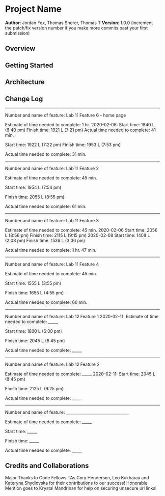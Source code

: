 # Project Name
**Author**: Jordan Fox, Thomas Sherer, Thomas T
**Version**: 1.0.0 (increment the patch/fix version number if you make more commits past your first submission)
## Overview
<!-- Provide a high level overview of what this application is and why you are building it, beyond the fact that it's an assignment for a Code 301 class. (i.e. What's your problem domain?) -->
## Getting Started
<!-- What are the steps that a user must take in order to build this app on their own machine and get it running? -->
## Architecture
<!-- Provide a detailed description of the application design. What technologies (languages, libraries, etc) you're using, and any other relevant design information. -->
## Change Log
<!-- Use this area to document the iterative changes made to your application as each feature is successfully implemented. Use time stamps. Here's an examples:
01-01-2001 4:59pm - Application now has a fully-functional express server, with GET and POST routes for the book resource.
-->

********************************************************

Number and name of feature: Lab 11 Feature 6 - home page

Estimate of time needed to complete: 1 hr.
2020-02-06:
Start time: 1840 L  (6:40 pm)
Finish time: 1921 L (7:21 pm)
Actual time needed to complete: 41 min.

Start time: 1922 L  (7:22 pm)
Finish time: 1953 L (7:53 pm)

Actual time needed to complete: 31 min.

********************************************************

Number and name of feature: Lab 11 Feature 2

Estimate of time needed to complete: 45 min.

Start time: 1954 L (7:54 pm)

Finish time: 2055 L (8:55 pm)

Actual time needed to complete: 61 min.

********************************************************

Number and name of feature: Lab 11 Feature 3

Estimate of time needed to complete: 45 min.
2020-02-06
Start time: 2056 L (8:56 pm)
Finish time: 2115 L (9:15 pm)
2020-02-08
Start time: 1408 L (2:08 pm)
Finish time: 1536 L (3:36 pm)

Actual time needed to complete: 1 hr. 47 min.

********************************************************

Number and name of feature: Lab 11 Feature 4

Estimate of time needed to complete: 45 min.

Start time: 1555 L (3:55 pm)

Finish time: 1655 L (4:55 pm)

Actual time needed to complete: 60 min.

********************************************************

Number and name of feature: Lab 12 Feature 1
2020-02-11:
Estimate of time needed to complete: _____

Start time: 1800 L (6:00 pm)

Finish time: 2045 L (8:45 pm)

Actual time needed to complete: _____

********************************************************

Number and name of feature: Lab 12 Feature 2

Estimate of time needed to complete: _____
2020-02-11:
Start time: 2045 L (8:45 pm)

Finish time: 2125 L (9:25 pm)

Actual time needed to complete: _____

********************************************************

Number and name of feature: ________________________________

Estimate of time needed to complete: _____

Start time: _____

Finish time: _____

Actual time needed to complete: _____

## Credits and Collaborations
<!-- Give credit (and a link) to other people or resources that helped you build this application. -->
Major Thanks to Code Fellows TAs Cory Henderson, Leo Kukharau and Kateryna Shydlovska for their contributions to our success! Honorable Mention goes to Krystal Mandrinan for help on securing unsecure url links!
